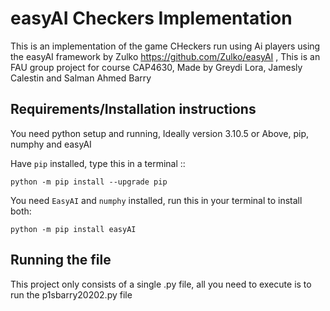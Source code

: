 easyAI Checkers Implementation
======

This is an implementation of the game CHeckers run using Ai players using the easyAI framework by Zulko https://github.com/Zulko/easyAI , This is an FAU group project for course CAP4630, Made by Greydi Lora, Jamesly Calestin and Salman Ahmed Barry


Requirements/Installation instructions
------------
You need python setup and running, Ideally version 3.10.5 or Above, pip, numphy and easyAI

Have ``pip`` installed, type this in a terminal ::

    python -m pip install --upgrade pip

You need ``EasyAI`` and ``numphy`` installed, run this in your terminal to install both:

    python -m pip install easyAI


Running the file
----------------
This project only consists of a single .py file, all you need to execute is to run the p1sbarry20202.py file

